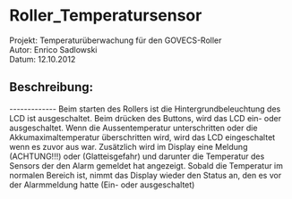 Roller_Temperatursensor
================

Projekt:  Temperaturüberwachung für den GOVECS-Roller<br />
Autor:    Enrico Sadlowski<br />
Datum:    12.10.2012<br />

<h2>Beschreibung:</h2>
-------------
Beim starten des Rollers ist die Hintergrundbeleuchtung des LCD ist ausgeschaltet.
Beim drücken des Buttons, wird das LCD ein- oder ausgeschaltet. 
Wenn die Aussentemperatur unterschritten oder die Akkumaximaltemperatur überschritten wird, wird das LCD eingeschaltet
wenn es zuvor aus war. Zusätzlich wird im Display eine Meldung (ACHTUNG!!!) oder (Glatteisgefahr)
und darunter die Temperatur des Sensors der den Alarm gemeldet hat angezeigt. Sobald die Temperatur im normalen Bereich ist,
nimmt das Display wieder den Status an, den es vor der Alarmmeldung hatte (Ein- oder ausgeschaltet)
